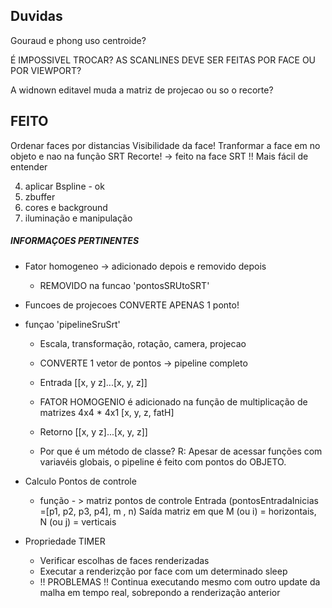 ## Duvidas


Gouraud e phong uso centroide?

É IMPOSSIVEL TROCAR? 
AS SCANLINES DEVE SER FEITAS POR FACE OU POR VIEWPORT?

A widnown editavel muda a matriz de projecao ou so o recorte?


## FEITO

Ordenar faces por distancias
Visibilidade da face!
Tranformar a face em no objeto e nao na função SRT
Recorte! -> feito na face SRT !! Mais fácil de entender



4. aplicar Bspline - ok
0. zbuffer
5. cores e background
6. iluminação e manipulação


##### INFORMAÇOES PERTINENTES

- Fator homogeneo -> adicionado depois e removido depois  
  - REMOVIDO na funcao 'pontosSRUtoSRT'

- Funcoes de projecoes CONVERTE APENAS 1 ponto!

- funçao 'pipelineSruSrt'
  - Escala, transformação, rotação, camera, projecao 
  - CONVERTE 1 vetor de pontos -> pipeline completo  
  - Entrada [[x, y z]...[x, y, z]]
  - FATOR HOMOGENIO é adicionado na função de multiplicação de matrizes 4x4 * 4x1 [x, y, z, fatH] 
  - Retorno [[x, y z]...[x, y, z]]

  - Por que é um método de classe?
    R: Apesar de acessar funções com variavéis globais, o pipeline é feito com pontos do OBJETO.

- Calculo Pontos de controle
  - função - > matriz pontos de controle
    Entrada (pontosEntradaInicias =[p1, p2, p3, p4], m , n)
    Saída matriz em que M (ou i) = horizontais, N (ou j) = verticais 


- Propriedade TIMER
  - Verificar escolhas de faces renderizadas
  - Executar a renderizção por face com um determinado sleep 
  - !! PROBLEMAS !!
    Continua executando mesmo com outro update da malha em tempo real, sobrepondo a renderização anterior




